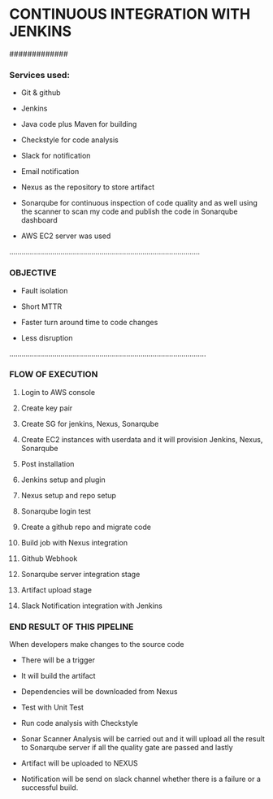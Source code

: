 # CONTINUOUS INTEGRATION WITH JENKINS

#############
### Services used:

- Git & github

- Jenkins

- Java code plus Maven for building

- Checkstyle for code analysis

- Slack for notification

- Email notification

- Nexus as the repository to store artifact

- Sonarqube  for continuous inspection of code quality
and as well using the scanner to scan my code and publish the code in Sonarqube dashboard

- AWS EC2 server was used

.............................................................................................

### OBJECTIVE

- Fault isolation

- Short MTTR

- Faster turn around time to code changes

- Less disruption

................................................................................................
### FLOW OF EXECUTION


1. Login to AWS console

2. Create key pair


3. Create SG for jenkins, Nexus, Sonarqube


4. Create EC2 instances with userdata  and it will provision Jenkins, Nexus, Sonarqube


5. Post installation


6. Jenkins setup and plugin


7. Nexus setup and repo setup


8. Sonarqube login test


9. Create a github repo and migrate code


10. Build job with Nexus integration


11. Github Webhook


12. Sonarqube server integration stage


13. Artifact upload stage


14. Slack Notification integration with Jenkins



### END RESULT OF THIS PIPELINE

When developers make changes to the source code

- There will  be a trigger 

- It will build the artifact

- Dependencies will be downloaded from Nexus

- Test with Unit Test

- Run code analysis with Checkstyle 

- Sonar Scanner Analysis will be carried out and it will upload all the result to Sonarqube server if all the quality gate are passed and lastly 

- Artifact will be uploaded to NEXUS

- Notification will be send on slack channel whether there is a failure or a successful build.


